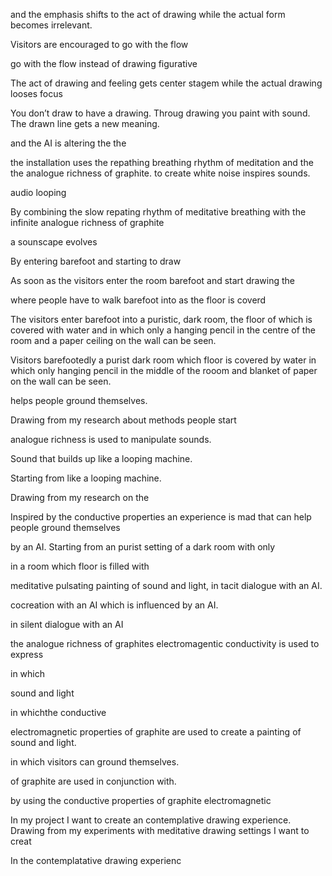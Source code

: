 
and the emphasis shifts to the act of drawing while the actual form becomes irrelevant.

Visitors are encouraged to go with the flow

go with the flow instead of drawing figurative

The act of drawing and feeling gets center stagem while the actual drawing looses focus

You don’t draw to have a drawing. Throug drawing you paint with sound. The drawn line gets a new meaning.

and the AI is altering the the

the installation uses the repathing breathing rhythm of meditation and the the analogue richness of graphite. to create white noise inspires sounds.

audio looping

By combining the slow repating rhythm of meditative breathing with the infinite analogue richness of graphite

a sounscape evolves

By entering barefoot and starting to draw

As soon as the visitors enter the room barefoot and start drawing the

where people have to walk barefoot into as the floor is coverd

The visitors enter barefoot into a puristic, dark room, the floor of which is covered with water and in which only a hanging pencil in the centre of the room and a paper ceiling on the wall can be seen.

Visitors barefootedly a purist dark room which floor is covered by water in which only hanging pencil in the middle of the rooom and blanket of paper on the wall can be seen.

helps people ground themselves.

Drawing from my research about methods people start

analogue richness is used to manipulate sounds.

Sound that builds up like a looping machine.

Starting from like a looping machine.

Drawing from my research on the

Inspired by the conductive properties an experience is mad that can help people ground themselves

by an AI. Starting from an purist setting of a dark room with only

in a room which floor is filled with

meditative pulsating painting of sound and light, in tacit dialogue with an AI.

cocreation with an AI
which is influenced by an AI.

in silent dialogue with an AI

the analogue richness of graphites electromagentic conductivity is used to express

in which

sound and light

in whichthe conductive

electromagnetic properties of graphite are used to create a painting of sound and light.

in which visitors can ground themselves.

of graphite are used in conjunction with.

by using the conductive properties of graphite
electromagnetic

In my project I want to create an contemplative drawing experience. Drawing from my experiments with meditative drawing settings I want to creat

In the contemplatative drawing experienc